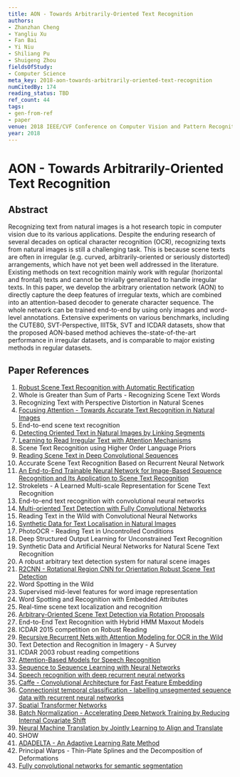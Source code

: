 ```yaml
---
title: AON - Towards Arbitrarily-Oriented Text Recognition
authors:
- Zhanzhan Cheng
- Yangliu Xu
- Fan Bai
- Yi Niu
- Shiliang Pu
- Shuigeng Zhou
fieldsOfStudy:
- Computer Science
meta_key: 2018-aon-towards-arbitrarily-oriented-text-recognition
numCitedBy: 174
reading_status: TBD
ref_count: 44
tags:
- gen-from-ref
- paper
venue: 2018 IEEE/CVF Conference on Computer Vision and Pattern Recognition
year: 2018
---
```


# AON - Towards Arbitrarily-Oriented Text Recognition

## Abstract

Recognizing text from natural images is a hot research topic in computer vision due to its various applications. Despite the enduring research of several decades on optical character recognition (OCR), recognizing texts from natural images is still a challenging task. This is because scene texts are often in irregular (e.g. curved, arbitrarily-oriented or seriously distorted) arrangements, which have not yet been well addressed in the literature. Existing methods on text recognition mainly work with regular (horizontal and frontal) texts and cannot be trivially generalized to handle irregular texts. In this paper, we develop the arbitrary orientation network (AON) to directly capture the deep features of irregular texts, which are combined into an attention-based decoder to generate character sequence. The whole network can be trained end-to-end by using only images and word-level annotations. Extensive experiments on various benchmarks, including the CUTE80, SVT-Perspective, IIIT5k, SVT and ICDAR datasets, show that the proposed AON-based method achieves the-state-of-the-art performance in irregular datasets, and is comparable to major existing methods in regular datasets.

## Paper References

1. [Robust Scene Text Recognition with Automatic Rectification](2016-robust-scene-text-recognition-with-automatic-rectification)
2. Whole is Greater than Sum of Parts - Recognizing Scene Text Words
3. Recognizing Text with Perspective Distortion in Natural Scenes
4. [Focusing Attention - Towards Accurate Text Recognition in Natural Images](2017-focusing-attention-towards-accurate-text-recognition-in-natural-images)
5. End-to-end scene text recognition
6. [Detecting Oriented Text in Natural Images by Linking Segments](2017-detecting-oriented-text-in-natural-images-by-linking-segments)
7. [Learning to Read Irregular Text with Attention Mechanisms](2017-learning-to-read-irregular-text-with-attention-mechanisms)
8. Scene Text Recognition using Higher Order Language Priors
9. [Reading Scene Text in Deep Convolutional Sequences](2016-reading-scene-text-in-deep-convolutional-sequences)
10. Accurate Scene Text Recognition Based on Recurrent Neural Network
11. [An End-to-End Trainable Neural Network for Image-Based Sequence Recognition and Its Application to Scene Text Recognition](2017-an-end-to-end-trainable-neural-network-for-image-based-sequence-recognition-and-its-application-to-scene-text-recognition)
12. Strokelets - A Learned Multi-scale Representation for Scene Text Recognition
13. End-to-end text recognition with convolutional neural networks
14. [Multi-oriented Text Detection with Fully Convolutional Networks](2016-multi-oriented-text-detection-with-fully-convolutional-networks)
15. Reading Text in the Wild with Convolutional Neural Networks
16. [Synthetic Data for Text Localisation in Natural Images](2016-synthetic-data-for-text-localisation-in-natural-images)
17. PhotoOCR - Reading Text in Uncontrolled Conditions
18. Deep Structured Output Learning for Unconstrained Text Recognition
19. Synthetic Data and Artificial Neural Networks for Natural Scene Text Recognition
20. A robust arbitrary text detection system for natural scene images
21. [R2CNN - Rotational Region CNN for Orientation Robust Scene Text Detection](2017-r2cnn-rotational-region-cnn-for-orientation-robust-scene-text-detection)
22. Word Spotting in the Wild
23. Supervised mid-level features for word image representation
24. Word Spotting and Recognition with Embedded Attributes
25. Real-time scene text localization and recognition
26. [Arbitrary-Oriented Scene Text Detection via Rotation Proposals](2018-arbitrary-oriented-scene-text-detection-via-rotation-proposals)
27. End-to-End Text Recognition with Hybrid HMM Maxout Models
28. ICDAR 2015 competition on Robust Reading
29. [Recursive Recurrent Nets with Attention Modeling for OCR in the Wild](2016-recursive-recurrent-nets-with-attention-modeling-for-ocr-in-the-wild)
30. Text Detection and Recognition in Imagery - A Survey
31. ICDAR 2003 robust reading competitions
32. [Attention-Based Models for Speech Recognition](2015-attention-based-models-for-speech-recognition)
33. [Sequence to Sequence Learning with Neural Networks](2014-sequence-to-sequence-learning-with-neural-networks)
34. [Speech recognition with deep recurrent neural networks](2013-speech-recognition-with-deep-recurrent-neural-networks)
35. [Caffe - Convolutional Architecture for Fast Feature Embedding](2014-caffe-convolutional-architecture-for-fast-feature-embedding)
36. [Connectionist temporal classification - labelling unsegmented sequence data with recurrent neural networks](2006-connectionist-temporal-classification-labelling-unsegmented-sequence-data-with-recurrent-neural-networks)
37. [Spatial Transformer Networks](2015-spatial-transformer-networks)
38. [Batch Normalization - Accelerating Deep Network Training by Reducing Internal Covariate Shift](2015-batch-normalization-accelerating-deep-network-training-by-reducing-internal-covariate-shift)
39. [Neural Machine Translation by Jointly Learning to Align and Translate](2015-neural-machine-translation-by-jointly-learning-to-align-and-translate)
40. SHOW
41. [ADADELTA - An Adaptive Learning Rate Method](2012-adadelta-an-adaptive-learning-rate-method)
42. Principal Warps - Thin-Plate Splines and the Decomposition of Deformations
43. [Fully convolutional networks for semantic segmentation](2015-fully-convolutional-networks-for-semantic-segmentation)
